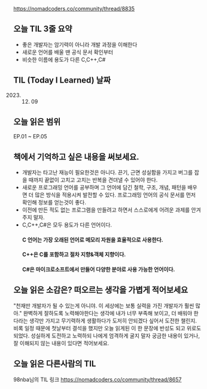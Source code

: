 https://nomadcoders.co/community/thread/8835

## 오늘 TIL 3줄 요약

* 좋은 개발자는 암기력이 아니라 개발 과정을 이해한다
* 새로운 언어를 배울 땐 공식 문서 확인부터
* 비슷한 이름에 용도가 다른 C,C++,C#

## TIL (Today I Learned) 날짜

2023. 12. 09

## 오늘 읽은 범위

EP.01 ~ EP.05

## 책에서 기억하고 싶은 내용을 써보세요.

* 개발자는 타고난 재능이 필요한것은 아니다. 끈기, 근면 성실함을 가지고 버그를 잡을 때까지 끝없이 고치고 고치는 반복을 견뎌낼 수 있어야 한다.
* 새로운 프로그래밍 언어를 공부하며 그 언어에 담긴 철학, 구조, 개념, 패턴을 배우면 더 많은 방식을 적용시켜 발전할 수 있다. 프로그래밍 언어의 공식 문서를 먼저 확인해 정보를 얻는것이 좋다.
* 이전에 만든 적도 없는 프로그램을 만들려고 하면서 스스로에게 어려운 과제를 안겨주지 말자.
* C,C++,C#은 모두 용도가 다른 언어이다.
  #### C 언어는 가장 오래된 언어로 메모리 자원을 효율적으로 사용한다.
  #### C++은 C를 포함하고 절차 지향&객체 지향이다.
  #### C#은 마이크로소프트에서 만들어 다양한 분야로 사용 가능한 언어이다.

## 오늘 읽은 소감은? 떠오르는 생각을 가볍게 적어보세요

"천재만 개발자가 될 수 있는게 아니야. 이 세상에는 보통 실력을 가진 개발자가 훨씬 많아." 완벽하게 잘하도록 노력해야한다는 생각에 내가 너무 부족해 보이고, 더 배워야 한다라는 생각만 가지고 무기력하게 생활하다가 도저히 안되겠다 싶어서 도전한 챌린지. 비록 일정 때문에 첫날부터 결석을 했지만 오늘 읽게된 이 한 문장에 반성도 되고 위로도 되었다. 성실하게 도전하고 노력하되 나에게 엄격하게 굴지 말자
궁금한 내용이 있거나, 잘 이해되지 않는 내용이 있다면 적어보세요.

## 오늘 읽은 다른사람의 TIL

98nba님의 TIL 링크 https://nomadcoders.co/community/thread/8657
